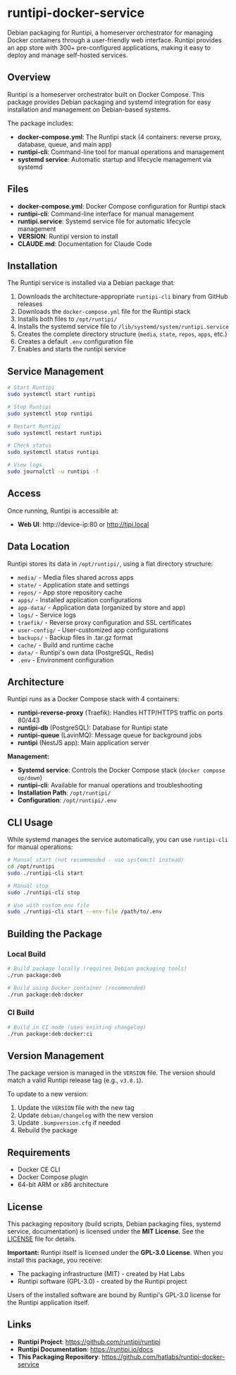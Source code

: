 # runtipi-docker-service

Debian packaging for Runtipi, a homeserver orchestrator for managing Docker containers through a user-friendly web interface. Runtipi provides an app store with 300+ pre-configured applications, making it easy to deploy and manage self-hosted services.

## Overview

Runtipi is a homeserver orchestrator built on Docker Compose. This package provides Debian packaging and systemd integration for easy installation and management on Debian-based systems.

The package includes:
- **docker-compose.yml**: The Runtipi stack (4 containers: reverse proxy, database, queue, and main app)
- **runtipi-cli**: Command-line tool for manual operations and management
- **systemd service**: Automatic startup and lifecycle management via systemd

## Files

- **docker-compose.yml**: Docker Compose configuration for Runtipi stack
- **runtipi-cli**: Command-line interface for manual management
- **runtipi.service**: Systemd service file for automatic lifecycle management
- **VERSION**: Runtipi version to install
- **CLAUDE.md**: Documentation for Claude Code

## Installation

The Runtipi service is installed via a Debian package that:
1. Downloads the architecture-appropriate `runtipi-cli` binary from GitHub releases
2. Downloads the `docker-compose.yml` file for the Runtipi stack
3. Installs both files to `/opt/runtipi/`
4. Installs the systemd service file to `/lib/systemd/system/runtipi.service`
5. Creates the complete directory structure (`media`, `state`, `repos`, `apps`, etc.)
6. Creates a default `.env` configuration file
7. Enables and starts the runtipi service

## Service Management

```bash
# Start Runtipi
sudo systemctl start runtipi

# Stop Runtipi
sudo systemctl stop runtipi

# Restart Runtipi
sudo systemctl restart runtipi

# Check status
sudo systemctl status runtipi

# View logs
sudo journalctl -u runtipi -f
```

## Access

Once running, Runtipi is accessible at:
- **Web UI**: http://device-ip:80 or http://tipi.local

## Data Location

Runtipi stores its data in `/opt/runtipi/`, using a flat directory structure:
- `media/` - Media files shared across apps
- `state/` - Application state and settings
- `repos/` - App store repository cache
- `apps/` - Installed application configurations
- `app-data/` - Application data (organized by store and app)
- `logs/` - Service logs
- `traefik/` - Reverse proxy configuration and SSL certificates
- `user-config/` - User-customized app configurations
- `backups/` - Backup files in .tar.gz format
- `cache/` - Build and runtime cache
- `data/` - Runtipi's own data (PostgreSQL, Redis)
- `.env` - Environment configuration

## Architecture

Runtipi runs as a Docker Compose stack with 4 containers:
- **runtipi-reverse-proxy** (Traefik): Handles HTTP/HTTPS traffic on ports 80/443
- **runtipi-db** (PostgreSQL): Database for Runtipi state
- **runtipi-queue** (LavinMQ): Message queue for background jobs
- **runtipi** (NestJS app): Main application server

**Management:**
- **Systemd service**: Controls the Docker Compose stack (`docker compose up/down`)
- **runtipi-cli**: Available for manual operations and troubleshooting
- **Installation Path**: `/opt/runtipi/`
- **Configuration**: `/opt/runtipi/.env`

## CLI Usage

While systemd manages the service automatically, you can use `runtipi-cli` for manual operations:

```bash
# Manual start (not recommended - use systemctl instead)
cd /opt/runtipi
sudo ./runtipi-cli start

# Manual stop
sudo ./runtipi-cli stop

# Use with custom env file
sudo ./runtipi-cli start --env-file /path/to/.env
```

## Building the Package

### Local Build

```bash
# Build package locally (requires Debian packaging tools)
./run package:deb

# Build using Docker container (recommended)
./run package:deb:docker
```

### CI Build

```bash
# Build in CI mode (uses existing changelog)
./run package:deb:docker:ci
```

## Version Management

The package version is managed in the `VERSION` file. The version should match a valid Runtipi release tag (e.g., `v3.8.1`).

To update to a new version:
1. Update the `VERSION` file with the new tag
2. Update `debian/changelog` with the new version
3. Update `.bumpversion.cfg` if needed
4. Rebuild the package

## Requirements

- Docker CE CLI
- Docker Compose plugin
- 64-bit ARM or x86 architecture

## License

This packaging repository (build scripts, Debian packaging files, systemd service, documentation) is licensed under the **MIT License**. See the [LICENSE](LICENSE) file for details.

**Important:** Runtipi itself is licensed under the **GPL-3.0 License**. When you install this package, you receive:
- The packaging infrastructure (MIT) - created by Hat Labs
- Runtipi software (GPL-3.0) - created by the Runtipi project

Users of the installed software are bound by Runtipi's GPL-3.0 license for the Runtipi application itself.

## Links

- **Runtipi Project**: https://github.com/runtipi/runtipi
- **Runtipi Documentation**: https://runtipi.io/docs
- **This Packaging Repository**: https://github.com/hatlabs/runtipi-docker-service
